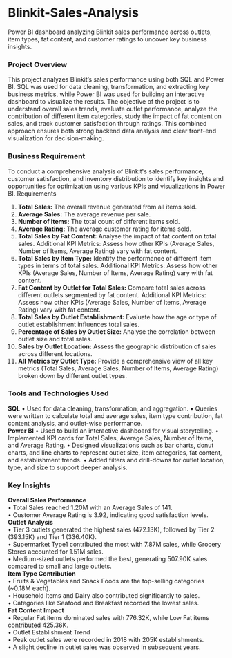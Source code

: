 # Blinkit-Sales-Analysis
Power BI dashboard analyzing  Blinkit sales performance across outlets, item types, fat content, and customer ratings to uncover key business insights.

### Project Overview
This project analyzes Blinkit’s sales performance using both SQL and Power BI. SQL was used for data cleaning, transformation, and extracting key business metrics, while Power BI was used for building an interactive dashboard to visualize the results. The objective of the project is to understand overall sales trends, evaluate outlet performance, analyze the contribution of different item categories, study the impact of fat content on sales, and track customer satisfaction through ratings. This combined approach ensures both strong backend data analysis and clear front-end visualization for decision-making.

### Business Requirement 
To conduct a comprehensive analysis of Blinkit's sales performance, customer satisfaction, and inventory distribution to identify key insights and opportunities for optimization using various KPIs and visualizations in Power BI. 
Requirements 
1.	**Total Sales:** The overall revenue generated from all items sold.
2.	**Average Sales:** The average revenue per sale.
3.	**Number of Items:** The total count of different items sold.
4.	**Average Rating:** The average customer rating for items sold.
5.	**Total Sales by Fat Content:** Analyse the impact of fat content on total sales. Additional KPI Metrics: Assess how other KPIs (Average Sales, Number of Items, Average Rating) vary with fat content. 
6.	**Total Sales by Item Type:** Identify the performance of different item types in terms of total sales. Additional KPI Metrics: Assess how other KPIs (Average Sales, Number of Items, Average Rating) vary with fat content. 
7.	**Fat Content by Outlet for Total Sales:** Compare total sales across different outlets segmented by fat content. Additional KPI Metrics: Assess how other KPIs (Average Sales, Number of Items, Average Rating) vary with fat content. 
8.	**Total Sales by Outlet Establishment:** Evaluate how the age or type of outlet establishment influences total sales.
9.	**Percentage of Sales by Outlet Size:** Analyse the correlation between outlet size and total sales. 
10.	**Sales by Outlet Location:** Assess the geographic distribution of sales across different locations. 
11.	**All Metrics by Outlet Type:** Provide a comprehensive view of all key metrics (Total Sales, Average Sales, Number of Items, Average Rating) broken down by different outlet types.

### Tools and Technologies Used
**SQL**
•	Used for data cleaning, transformation, and aggregation.
•	Queries were written to calculate total and average sales, item type contribution, fat content analysis, and outlet-wise performance.<br>
**Power BI**
•	Used to build an interactive dashboard for visual storytelling.
•	Implemented KPI cards for Total Sales, Average Sales, Number of Items, and Average Rating.
•	Designed visualizations such as bar charts, donut charts, and line charts to represent outlet size, item categories, fat content, and establishment trends.
•	Added filters and drill-downs for outlet location, type, and size to support deeper analysis.

### Key Insights
**Overall Sales Performance**<br>
•	Total Sales reached 1.20M with an Average Sales of 141.<br>
•	Customer Average Rating is 3.92, indicating good satisfaction levels.<br>
**Outlet Analysis**<br>
•	Tier 3 outlets generated the highest sales (472.13K), followed by Tier 2 (393.15K) and Tier 1 (336.40K).<br>
•	Supermarket Type1 contributed the most with 7.87M sales, while Grocery Stores accounted for 1.51M sales.<br>
•	Medium-sized outlets performed the best, generating 507.90K sales compared to small and large outlets.<br>
**Item Type Contribution**<br>
•	Fruits & Vegetables and Snack Foods are the top-selling categories (~0.18M each).<br>
•	Household Items and Dairy also contributed significantly to sales.<br>
•	Categories like Seafood and Breakfast recorded the lowest sales.<br>
**Fat Content Impact**<br>
•	Regular Fat items dominated sales with 776.32K, while Low Fat items contributed 425.36K.<br>
•	Outlet Establishment Trend<br>
•	Peak outlet sales were recorded in 2018 with 205K establishments.<br>
•	A slight decline in outlet sales was observed in subsequent years.<br>

